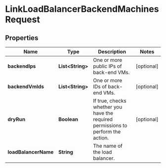 

# LinkLoadBalancerBackendMachinesRequest


## Properties

| Name | Type | Description | Notes |
|------------ | ------------- | ------------- | -------------|
|**backendIps** | **List&lt;String&gt;** |  One or more public IPs of back-end VMs. |  [optional] |
|**backendVmIds** | **List&lt;String&gt;** |  One or more IDs of back-end VMs. |  [optional] |
|**dryRun** | **Boolean** |  If true, checks whether you have the required permissions to perform the action. |  [optional] |
|**loadBalancerName** | **String** |  The name of the load balancer.  |  |



